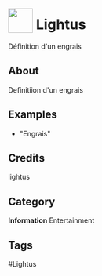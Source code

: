 # <img src="https://raw.githack.com/FortAwesome/Font-Awesome/master/svgs/solid/robot.svg" card_color="#22A7F0" width="50" height="50" style="vertical-align:bottom"/> Lightus
Définition d'un engrais

## About
Definitiion d'un engrais

## Examples
* "Engrais"

## Credits
lightus

## Category
**Information**
Entertainment

## Tags
#Lightus

